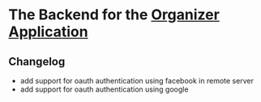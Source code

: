 # The Backend for the [Organizer Application](https://the-organizer.herokuapp.com)

## Changelog

* add support for oauth authentication using facebook in remote server
* add support for oauth authentication using google
